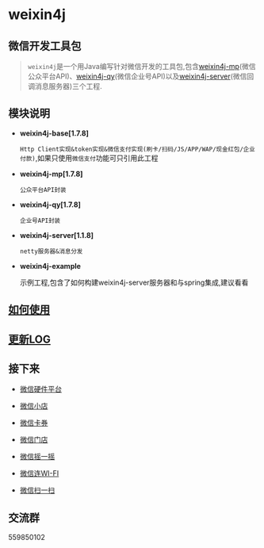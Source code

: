 weixin4j
========

微信开发工具包
-------------
 > `weixin4j`是一个用Java编写针对微信开发的工具包,包含[weixin4j-mp](./weixin4j-mp)(微信公众平台API)、[weixin4j-qy](./weixin4j-qy)(微信企业号API)以及[weixin4j-server](./weixin4j-server)(微信回调消息服务器)三个工程.

模块说明
-------
* **weixin4j-base[1.7.8]**

  `Http Client实现&token实现&微信支付实现(刷卡/扫码/JS/APP/WAP/现金红包/企业付款)`,如果只使用`微信支付`功能可只引用此工程

* **weixin4j-mp[1.7.8]**

  `公众平台API封装`
	
* **weixin4j-qy[1.7.8]**

  `企业号API封装`
  
* **weixin4j-server[1.1.8]**
  
  `netty服务器&消息分发`
  
* **weixin4j-example**

  示例工程,包含了如何构建weixin4j-server服务器和与spring集成,建议看看

[如何使用](https://github.com/foxinmy/weixin4j/wiki)
--------

[更新LOG](./CHANGE.md)
----------------------
  
接下来
------
* [微信硬件平台](http://iot.weixin.qq.com/)

* [微信小店](http://mp.weixin.qq.com/wiki/6/ae98ac4a7219405153cedc9dddccacca.html)

* [微信卡券](http://mp.weixin.qq.com/wiki/10/597cb57750f375a4b37e2536fd3331ea.html)

* [微信门店](http://mp.weixin.qq.com/wiki/11/081986f089826bf94393bef9bf287b8b.html)

* [微信摇一摇](http://mp.weixin.qq.com/wiki/19/9fe9fdbb50fee9f9660438c551142ccf.html)

* [微信连WI-FI](http://mp.weixin.qq.com/wiki/9/fd2d692e28b938a8d618f57cf9c79fb1.html)

* [微信扫一扫](http://mp.weixin.qq.com/wiki/19/e833eb10470cc25cad4719677c46ecdb.html)

交流群
-----
559850102